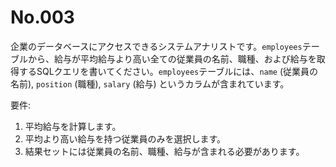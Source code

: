 # No.003

企業のデータベースにアクセスできるシステムアナリストです。`employees`テーブルから、給与が平均給与より高い全ての従業員の名前、職種、および給与を取得するSQLクエリを書いてください。`employees`テーブルには、`name` (従業員の名前), `position` (職種), `salary` (給与) というカラムが含まれています。

要件:

1. 平均給与を計算します。
2. 平均より高い給与を持つ従業員のみを選択します。
3. 結果セットには従業員の名前、職種、給与が含まれる必要があります。
